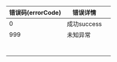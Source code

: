 



| 错误码(errorCode) | 错误详情    |      |
| ----------------- | ----------- | ---- |
| 0                 | 成功success |      |
| 999               | 未知异常    |      |
|                   |             |      |
|                   |             |      |
|                   |             |      |
|                   |             |      |
|                   |             |      |
|                   |             |      |
|                   |             |      |


